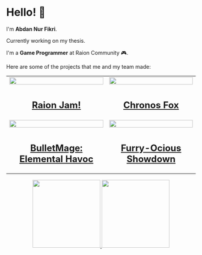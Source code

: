 # Hello! 👋

I'm **Abdan Nur Fikri**. <br>

Currently working on my thesis.

I'm a **Game Programmer** at Raion Community 🎮.

Here are some of the projects that me and my team made:

<div align = "center">
  <table>
    <tr>
      <a href="https://raioncommunity.itch.io/raion-jam">
        <td><img src="https://github.com/QaorVa/QaorVa/assets/100664948/665dbcb5-0b18-4c2e-9e18-fcbfac9d96bc" width="100%"/></td>
      </a>
      <a href="https://alexiyous.itch.io/chronos-fox">
        <td><img src="https://github.com/QaorVa/QaorVa/assets/100664948/34978304-0291-47c4-b126-39219f9fb1e4" width="100%"/></td>  
      </a>
    </tr>
    <tr>
      <td align="center"><h2><a href="https://raioncommunity.itch.io/raion-jam">Raion Jam!</a></h2></td>
      <td align="center"><h2><a href="https://alexiyous.itch.io/chronos-fox">Chronos Fox</a></h2></td>
    </tr>    
    <tr>
      <a href="https://alexiyous.itch.io/bullet-mage">
        <td><img src="https://github.com/QaorVa/QaorVa/assets/100664948/97337c36-c33c-460b-b30e-7b4a0e59b348" width="100%"/></td>  
      </a>
      <a href="https://alexiyous.itch.io/furry-ocious-showdown">
        <td><img src="https://github.com/QaorVa/QaorVa/assets/100664948/a93d6d06-cc9f-49f2-af99-5e834b8337c9" width="100%"/></td>
      </a>
    </tr>
    <tr>
      <td align="center"><h2><a href="https://alexiyous.itch.io/bullet-mage">BulletMage: Elemental Havoc</a></h2></td>
      <td align="center"><h2><a href="https://alexiyous.itch.io/furry-ocious-showdown">Furry-Ocious Showdown</a></h2></td>
    </tr> 
  </table>

</div>

<p align="center">
<a href="https://github.com/QaorVa">
  <img height="180em" src="https://github-readme-stats-eight-theta.vercel.app/api?username=QaorVa&layout=compact&theme=algolia&include_all_commits=true&count_private=true"/>
  <img height="180em" src="https://github-readme-stats-eight-theta.vercel.app/api/top-langs/?username=QaorVa&layout=compact&theme=algolia"/>
</a>
</p>
